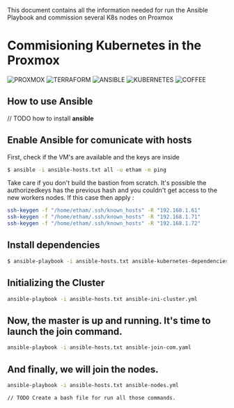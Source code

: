 This document contains all the information needed for run the Ansible Playbook and commission several K8s nodes on Proxmox


# Commisioning Kubernetes in the Proxmox #
![PROXMOX] ![TERRAFORM] ![ANSIBLE]  ![KUBERNETES] ![COFFEE]

[ANSIBLE]: https://img.shields.io/badge/Ansible-EE0000.svg?style=for-the-badge&logo=Ansible&logoColor=white
[PROXMOX]: https://img.shields.io/badge/Proxmox-E57000.svg?style=for-the-badge&logo=Proxmox&logoColor=white
[TERRAFORM]: https://img.shields.io/badge/Terraform-7B42BC.svg?style=for-the-badge&logo=Terraform&logoColor=white
[KUBERNETES]: https://img.shields.io/badge/Kubernetes-326CE5.svg?style=for-the-badge&logo=Kubernetes&logoColor=white
[COFFEE]: https://img.shields.io/badge/CoffeeScript-2F2625.svg?style=for-the-badge&logo=CoffeeScript&logoColor=white




## How to use Ansible
// TODO how to install __ansible__

## Enable Ansible for comunicate with hosts

First, check if the VM's are available and the keys are inside
```bash 
$ ansible -i ansible-hosts.txt all -u etham -m ping
```
Take care if you don't build the bastion from scratch. It's possible the authorizedkeys has the previous hash and you couldn't get access to the new workers nodes.
If this case then apply :
```bash
ssh-keygen -f "/home/etham/.ssh/known_hosts" -R "192.168.1.61"
ssh-keygen -f "/home/etham/.ssh/known_hosts" -R "192.168.1.71"
ssh-keygen -f "/home/etham/.ssh/known_hosts" -R "192.168.1.72"
```

## Install dependencies
```bash 
$ ansible-playbook -i ansible-hosts.txt ansible-kubernetes-dependencies.yml
```

## Initializing the Cluster
```bash 
ansible-playbook -i ansible-hosts.txt ansible-ini-cluster.yml
```

## Now, the master is up and running. It's time to launch the join command.
```bash
ansible-playbook -i ansible-hosts.txt ansible-join-com.yaml
```

## And finally, we will join the nodes.
```bash
ansible-playbook -i ansible-hosts.txt ansible-nodes.yml

// TODO Create a bash file for run all those commands.
```